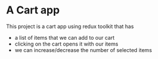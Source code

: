 # A Cart app 

This project is a cart app using redux toolkit
that has 
- a list of items that we can add to our cart
- clicking on the cart opens it with our items
- we can increase/decrease the number of selected items
